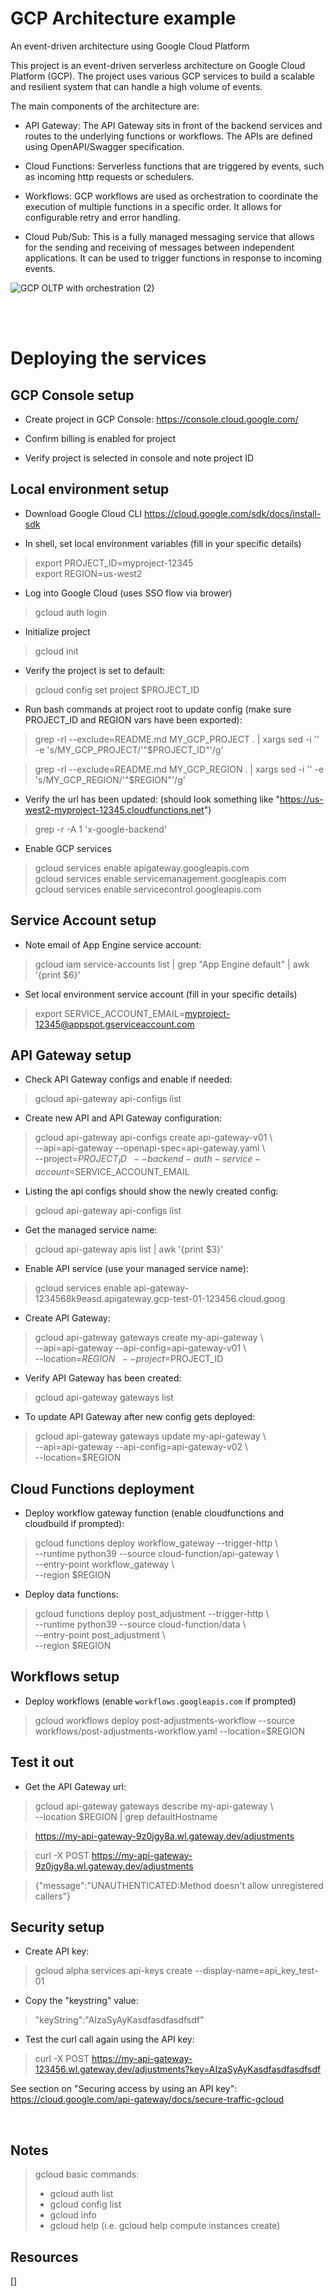 # GCP Architecture example

An event-driven architecture using Google Cloud Platform

This project is an event-driven serverless architecture on Google Cloud Platform (GCP). The project uses various GCP services to build a scalable and resilient system that can handle a high volume of events.

The main components of the architecture are:

- API Gateway: The API Gateway sits in front of the backend services and routes to the underlying functions or workflows. The APIs are defined using OpenAPI/Swagger specification.

- Cloud Functions: Serverless functions that are triggered by events, such as incoming http requests or schedulers. 

- Workflows: GCP workflows are used as orchestration to coordinate the execution of multiple functions in a specific order. It allows for configurable retry and error handling.

- Cloud Pub/Sub: This is a fully managed messaging service that allows for the sending and receiving of messages between independent applications. It can be used to trigger functions in response to incoming events.


![GCP OLTP with orchestration (2)](https://user-images.githubusercontent.com/987237/211893022-d225ff48-b3f2-48c1-ae66-137dd2087576.png)

<br><br>

# Deploying the services

## GCP Console setup
- Create project in GCP Console: https://console.cloud.google.com/

- Confirm billing is enabled for project


- Verify project is selected in console and note project ID

## Local environment setup
- Download Google Cloud CLI
https://cloud.google.com/sdk/docs/install-sdk


- In shell, set local environment variables (fill in your specific details)
> export PROJECT_ID=myproject-12345\
> export REGION=us-west2

- Log into Google Cloud (uses SSO flow via brower)
> gcloud auth login


- Initialize project
> gcloud init

- Verify the project is set to default:
> gcloud config set project $PROJECT_ID

- Run bash commands at project root to update config (make sure PROJECT_ID and REGION vars have been exported):
> grep -rl --exclude=README.md MY_GCP_PROJECT . | xargs sed -i '' -e 's/MY_GCP_PROJECT/'"$PROJECT_ID"'/g'

> grep -rl --exclude=README.md MY_GCP_REGION . | xargs sed -i '' -e 's/MY_GCP_REGION/'"$REGION"'/g'

- Verify the url has been updated: (should look something like "https://us-west2-myproject-12345.cloudfunctions.net")
> grep -r -A 1 'x-google-backend'

- Enable GCP services
> gcloud services enable apigateway.googleapis.com \
gcloud services enable servicemanagement.googleapis.com \
gcloud services enable servicecontrol.googleapis.com

## Service Account setup

- Note email of App Engine service account:
> gcloud iam service-accounts list | grep "App Engine default"  | awk '{print $6}'

- Set local environment service account (fill in your specific details)
> export SERVICE_ACCOUNT_EMAIL=myproject-12345@appspot.gserviceaccount.com

## API Gateway setup

- Check API Gateway configs and enable if needed:
> gcloud api-gateway api-configs list

- Create new API and API Gateway configuration:
> gcloud api-gateway api-configs create api-gateway-v01 \ \
  --api=api-gateway --openapi-spec=api-gateway.yaml \ \
  --project=$PROJECT_ID \ \
  --backend-auth-service-account=$SERVICE_ACCOUNT_EMAIL

-  Listing the api configs should show the newly created config:
> gcloud api-gateway api-configs list 

- Get the managed service name:
> gcloud api-gateway apis list | awk '{print $3}'

- Enable API service (use your managed service name):
> gcloud services enable api-gateway-1234568k9easd.apigateway.gcp-test-01-123456.cloud.goog

- Create API Gateway:
> gcloud api-gateway gateways create my-api-gateway \ \
  --api=api-gateway --api-config=api-gateway-v01 \ \
  --location=$REGION \ \
  --project=$PROJECT_ID 

- Verify API Gateway has been created:
> gcloud api-gateway gateways list

- To update API Gateway after new config gets deployed:
> gcloud api-gateway gateways update my-api-gateway \ \
--api=api-gateway --api-config=api-gateway-v02 \ \
--location=$REGION

## Cloud Functions deployment

- Deploy workflow gateway function (enable cloudfunctions and cloudbuild if prompted):
> gcloud functions deploy workflow_gateway --trigger-http \ \
--runtime python39 --source cloud-function/api-gateway \ \
--entry-point workflow_gateway \ \
--region $REGION


- Deploy data functions:
> gcloud functions deploy post_adjustment --trigger-http \ \
  --runtime python39 --source cloud-function/data \ \
  --entry-point post_adjustment \ \
  --region $REGION

## Workflows setup

- Deploy workflows (enable `workflows.googleapis.com` if prompted)
> gcloud workflows deploy post-adjustments-workflow --source workflows/post-adjustments-workflow.yaml --location=$REGION        


## Test it out

- Get the API Gateway url:
> gcloud api-gateway gateways describe my-api-gateway \ \
--location $REGION | grep defaultHostname

>https://my-api-gateway-9z0jgy8a.wl.gateway.dev/adjustments

> curl -X POST https://my-api-gateway-9z0jgy8a.wl.gateway.dev/adjustments

> {"message":"UNAUTHENTICATED:Method doesn't allow unregistered callers"}

## Security setup

- Create API key:
> gcloud alpha services api-keys create --display-name=api_key_test-01

- Copy the "keystring" value:
> "keyString":"AIzaSyAyKasdfasdfasdfsdf"

- Test the curl call again using the API key:
> curl -X POST https://my-api-gateway-123456.wl.gateway.dev/adjustments?key=AIzaSyAyKasdfasdfasdfsdf

See section on "Securing access by using an API key":
https://cloud.google.com/api-gateway/docs/secure-traffic-gcloud

<br>

## Notes
> gcloud basic commands:
>  - gcloud auth list
>  - gcloud config list
>  - gcloud info
>  - gcloud help
>    (i.e. gcloud help compute instances create)

## Resources

[]